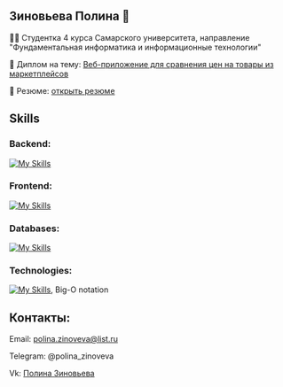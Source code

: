 ## Зиновьева Полина 👋
👩‍🎓 Студентка 4 курса Самарского университета, направление "Фундаментальная информатика и информационные технологии"

📜 Диплом на тему: [Веб-приложение для сравнения цен на товары из маркетплейсов](https://github.com/Polina24zinoveva/priceComparisonService)

📝 Резюме: [открыть резюме](https://github.com/Polina24zinoveva/docs/blob/main/%D0%A0%D0%B5%D0%B7%D1%8E%D0%BC%D0%B5%2017.07.2024.png) 


## Skills

### Backend:

[![My Skills](https://skillicons.dev/icons?i=java,cs,kotlin,py)](https://skillicons.dev)

### Frontend:

[![My Skills](https://skillicons.dev/icons?i=html,css,bootstrap,js)](https://skillicons.dev)

### Databases:

[![My Skills](https://skillicons.dev/icons?i=mysql,postgres)](https://skillicons.dev)

### Technologies: 

[![My Skills](https://skillicons.dev/icons?i=git,github,gitlab,androidstudio,figma)](https://skillicons.dev), Big-O notation

## Контакты:

Email: polina.zinoveva@list.ru

Telegram: @polina_zinoveva 

Vk: [Полина Зиновьева](https://vk.com/polinazinoveva24) 



<!--
**Polina24zinoveva/Polina24zinoveva** is a ✨ _special_ ✨ repository because its `README.md` (this file) appears on your GitHub profile.

Here are some ideas to get you started:

- 🔭 I’m currently working on ...
- 🌱 I’m currently learning ...
- 👯 I’m looking to collaborate on ...
- 🤔 I’m looking for help with ...
- 💬 Ask me about ...
- 📫 How to reach me: ...
- 😄 Pronouns: ...
- ⚡ Fun fact: ...
-->
